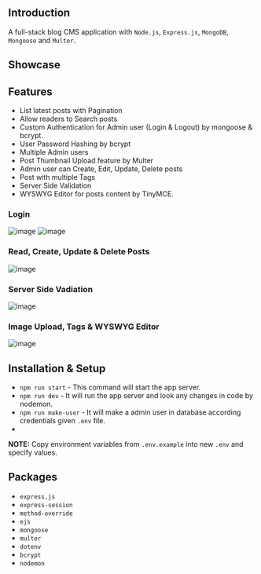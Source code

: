 ## Introduction
A full-stack blog CMS application with ```Node.js```, ```Express.js```, ```MongoDB```, ```Mongoose``` and ```Multer```.

## Showcase

## Features
- List latest posts with Pagination
- Allow readers to Search posts
- Custom Authentication for Admin user (Login & Logout) by mongoose & bcrypt.
- User Password Hashing by bcrypt
- Multiple Admin users
- Post Thumbnail Upload feature by Multer
- Admin user can Create, Edit, Update, Delete posts
- Post with multiple Tags
- Server Side Validation
- WYSWYG Editor for posts content by TinyMCE.

### Login
![image](https://github.com/bhupindersingh007/travelrr/assets/63149405/30e88824-3db2-4af9-ac0b-fceb8c8d1462)
![image](https://github.com/bhupindersingh007/travelrr/assets/63149405/8a1bac21-5466-4ee5-92a0-c5355c73b4aa)

### Read, Create, Update & Delete Posts 
![image](https://github.com/bhupindersingh007/travelrr/assets/63149405/a4b35dea-3c0d-466c-89e8-d89641765a4b)

### Server Side Vadiation
![image](https://github.com/bhupindersingh007/travelrr/assets/63149405/b4cd1928-c962-414e-a8dd-3f6f019f95a4)

### Image Upload, Tags & WYSWYG Editor
![image](https://github.com/bhupindersingh007/travelrr/assets/63149405/8437d79e-b57b-4d12-893e-03a26a6e595c)


## Installation & Setup

- ```npm run start``` - This command will start the app server.
- ```npm run dev``` - It will run the app server and look any changes in code by nodemon. 
- ```npm run make-user``` - It will make a admin user in database according credentials given ```.env``` file.
- 
**NOTE:** Copy environment variables from ```.env.example``` into new ```.env``` and specify values.
 
## Packages
- ```express.js```
- ```express-session```
- ```method-override```
- ```ejs```
- ```mongoose```
- ```multer```
- ```dotenv```
- ```bcrypt```
- ```nodemon```
